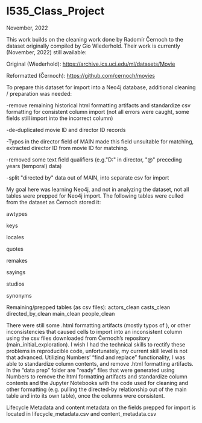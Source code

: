 # I535_Class_Project
November, 2022

This work builds on the cleaning work done by Radomír Černoch to the dataset originally compiled by Gio Wiederhold. Their work is currently (November, 2022) still available:

Original (Wiederhold): https://archive.ics.uci.edu/ml/datasets/Movie

Reformatted (Černoch): https://github.com/cernoch/movies

To prepare this dataset for import into a Neo4j database, additional cleaning / preparation was needed:

-remove remaining historical html formatting artifacts and standardize csv formatting for consistent column import (not all errors were caught, some fields still import into the incorrect column)

-de-duplicated movie ID and director ID records

-Typos in the director field of MAIN made this field unsuitable for matching, extracted director ID from movie ID for matching.

-removed some text field qualifiers (e.g."D:" in director, "@" preceding years (temporal) data)

-split "directed by" data out of MAIN, into separate csv for import

My goal here was learning Neo4j, and not in analyzing the dataset, not all tables were prepped for Neo4j import. The following tables were culled from the dataset as Černoch stored it:

awtypes

keys

locales

quotes

remakes

sayings

studios

synonyms

Remaining/prepped tables (as csv files):
actors_clean
casts_clean
directed_by_clean
main_clean
people_clean



There were still some .html formatting artifacts (mostly typos of <td>), or other inconsistencies that caused cells to import into an inconsistent column using the csv files downloaded from Černoch’s repository (main_initial_exploration). I wish I had the technical skills to rectify these problems in reproducible code, unfortunately, my current skill level is not that advanced. Utilizing Numbers’ “find and replace” functionality, I was able to standardize column contents, and remove .html formatting artifacts. In the “data prep” folder are "ready" files that were generated using Numbers to remove the html formatting artifacts and standardize column contents and the Jupyter Notebooks with the code used for cleaning and other formatting (e.g. pulling the directed-by relationship out of the main table and into its own table), once the columns were consistent.

Lifecycle Metadata and content metadata on the fields prepped for import is located in lifecycle_metadata.csv and content_metadata.csv

